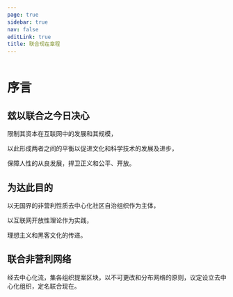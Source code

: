 ```yaml
---
page: true
sidebar: true
nav: false
editLink: true
title: 联合现在章程
---
```


<Page />

<cover class="index-cover" style="">
  <img src="https://raw.githubusercontent.com/rhyme-qing/picture-bed/main/outher/202211160214555.svg" width="322.79">
</cover>

<div class="page-cover">

# 序言
## 玆以联合之今日决心
限制其资本在互联网中的发展和其规模，

以此形成两者之间的平衡以促进文化和科学技术的发展及进步，

保障人性的从良发展，捍卫正义和公平、开放。

## 为达此目的
以无国界的非营利性质去中心化社区自治组织作为主体，

以互联网开放性理论作为实践，

理想主义和黑客文化的传递。

## 联合非营利网络
经去中心化流，集各组织提案区块，以不可更改和分布网络的原则，议定设立去中心化组织，定名联合现在。

</div>

<style module>
    @media (max-width: 1250px) {
        img {
            display: none;   
            
        }
        body {
            overflow: auto !important;
        }
        cover {
            height: 0 !important;
        }
        /* h1 {
            padding-top: 0 !important;
        } */
    }
    cover {
        display: flex;
        justify-content: center;
        align-items: center;
        height: 100vh;
    }
    img {
        /* padding-bottom: 1019px; */
        height: 100%;
    }
    body {
        overflow: hidden;
    }
    /* h1 {
        padding-top: 30%;
    }
    @media (min-width: 2560px) {
        h1 {
            padding-top: 40%;
        }
    } */
    
</style>

<script setup>
    import Page from '/@theme/components/Page.vue'
</script>

